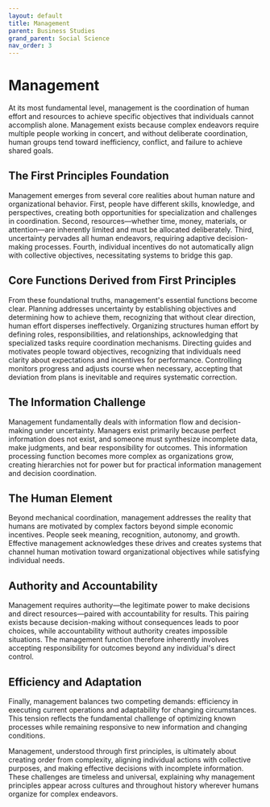 ```yaml
---
layout: default
title: Management
parent: Business Studies
grand_parent: Social Science
nav_order: 3
---
```


# Management

At its most fundamental level, management is the coordination of human effort and resources to achieve specific objectives that individuals cannot accomplish alone. Management exists because complex endeavors require multiple people working in concert, and without deliberate coordination, human groups tend toward inefficiency, conflict, and failure to achieve shared goals.

## The First Principles Foundation

Management emerges from several core realities about human nature and organizational behavior. First, people have different skills, knowledge, and perspectives, creating both opportunities for specialization and challenges in coordination. Second, resources—whether time, money, materials, or attention—are inherently limited and must be allocated deliberately. Third, uncertainty pervades all human endeavors, requiring adaptive decision-making processes. Fourth, individual incentives do not automatically align with collective objectives, necessitating systems to bridge this gap.

## Core Functions Derived from First Principles

From these foundational truths, management's essential functions become clear. Planning addresses uncertainty by establishing objectives and determining how to achieve them, recognizing that without clear direction, human effort disperses ineffectively. Organizing structures human effort by defining roles, responsibilities, and relationships, acknowledging that specialized tasks require coordination mechanisms. Directing guides and motivates people toward objectives, recognizing that individuals need clarity about expectations and incentives for performance. Controlling monitors progress and adjusts course when necessary, accepting that deviation from plans is inevitable and requires systematic correction.

## The Information Challenge

Management fundamentally deals with information flow and decision-making under uncertainty. Managers exist primarily because perfect information does not exist, and someone must synthesize incomplete data, make judgments, and bear responsibility for outcomes. This information processing function becomes more complex as organizations grow, creating hierarchies not for power but for practical information management and decision coordination.

## The Human Element

Beyond mechanical coordination, management addresses the reality that humans are motivated by complex factors beyond simple economic incentives. People seek meaning, recognition, autonomy, and growth. Effective management acknowledges these drives and creates systems that channel human motivation toward organizational objectives while satisfying individual needs.

## Authority and Accountability

Management requires authority—the legitimate power to make decisions and direct resources—paired with accountability for results. This pairing exists because decision-making without consequences leads to poor choices, while accountability without authority creates impossible situations. The management function therefore inherently involves accepting responsibility for outcomes beyond any individual's direct control.

## Efficiency and Adaptation

Finally, management balances two competing demands: efficiency in executing current operations and adaptability for changing circumstances. This tension reflects the fundamental challenge of optimizing known processes while remaining responsive to new information and changing conditions.

Management, understood through first principles, is ultimately about creating order from complexity, aligning individual actions with collective purposes, and making effective decisions with incomplete information. These challenges are timeless and universal, explaining why management principles appear across cultures and throughout history wherever humans organize for complex endeavors.

